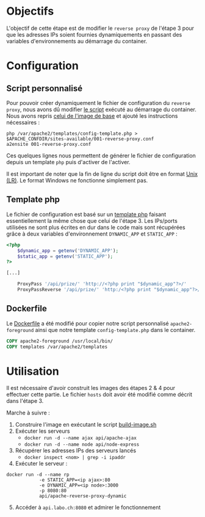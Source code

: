 # Objectifs

L'objectif de cette étape est de modifier le `reverse proxy` de l'étape 3 pour que les adresses IPs soient fournies dynamiquements en passant des variables d'environnements au démarrage du container.

# Configuration

## Script personnalisé

Pour pouvoir créer dynamiquement le fichier de configuration du `reverse proxy`, nous avons dû modifier [le script](../docker-images/apache-reverse-proxy-dynamic/apache2-foreground) exécuté au démarrage du container. Nous avons repris [celui de l'image de base](https://github.com/docker-library/php/blob/master/8.1/bullseye/apache/apache2-foreground) et ajouté les instructions nécessaires : 

```
php /var/apache2/templates/config-template.php > $APACHE_CONFDIR/sites-available/001-reverse-proxy.conf
a2ensite 001-reverse-proxy.conf
```

Ces quelques lignes nous permettent de générer le fichier de configuration depuis un template `php` puis d'activer de l'activer.

Il est important de noter que la fin de ligne du script doit être en format [Unix (LR)](https://stackoverflow.com/a/51298412). Le format Windows ne fonctionne simplement pas.

## Template php

Le fichier de configuration est basé sur un [template php](../docker-images/apache-reverse-proxy-dynamic/templates/config-template.php) faisant essentiellement la même chose que celui de l'étape 3. Les IPs/ports utilisées ne sont plus écrites en dur dans le code mais sont récupérées grâce à deux variables d'environnement `DYNAMIC_APP` et `STATIC_APP` :

```php
<?php
    $dynamic_app = getenv('DYNAMIC_APP');
    $static_app = getenv('STATIC_APP');
?>

[...]

    ProxyPass '/api/prize/' 'http://<?php print "$dynamic_app"?>/'
    ProxyPassReverse '/api/prize/' 'http:/<?php print "$dynamic_app"?>/'
```

## Dockerfile

Le [Dockerfile](../docker-images/apache-reverse-proxy-dynamic/Dockerfile) a été modifié pour copier notre script personnalisé `apache2-foreground` ainsi que notre template `config-template.php` dans le container.

```Dockerfile
COPY apache2-foreground /usr/local/bin/
COPY templates /var/apache2/templates
```

# Utilisation

Il est nécessaire d'avoir construit les images des étapes 2 & 4 pour effectuer cette partie. Le fichier `hosts` doit avoir été modifié comme décrit dans l'étape 3.

Marche à suivre :

1. Construire l'image en exécutant le script [build-image.sh](../docker-images/apache-reverse-proxy-dynamic/build-image.sh)
2. Exécuter les serveurs 
    - `docker run -d --name ajax api/apache-ajax`
    - `docker run -d --name node api/node-express`
3. Récupérer les adresses IPs des serveurs lancés
    - `docker inspect <nom> | grep -i ipaddr`
4. Exécuter le serveur :

```
docker run -d --name rp 
            -e STATIC_APP=<ip ajax>:80
            -e DYNAMIC_APP=<ip node>:3000 
            -p 8080:80 
            api/apache-reverse-proxy-dynamic
```

5. Accéder à `api.labo.ch:8080` et admirer le fonctionnement